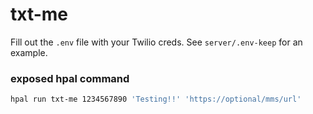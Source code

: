 # txt-me

Fill out the `.env` file with your Twilio creds. See `server/.env-keep` for an example.

### exposed hpal command

```sh
hpal run txt-me 1234567890 'Testing!!' 'https://optional/mms/url'
```
